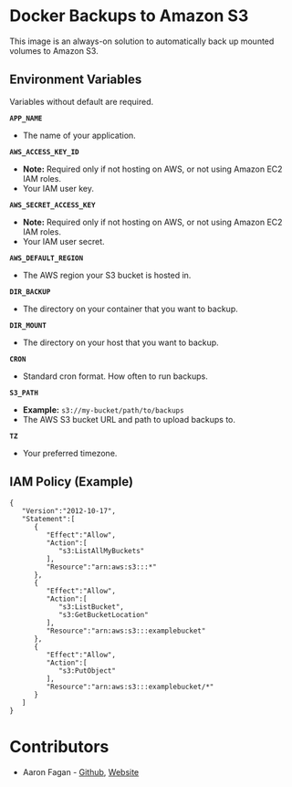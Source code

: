 # Docker Backups to Amazon S3
This image is an always-on solution to automatically back up mounted volumes to Amazon S3.

## Environment Variables
Variables without default are required.

**`APP_NAME`**
- The name of your application.

**`AWS_ACCESS_KEY_ID`**
- **Note:** Required only if not hosting on AWS, or not using Amazon EC2 IAM roles.
- Your IAM user key.

**`AWS_SECRET_ACCESS_KEY`**
- **Note:** Required only if not hosting on AWS, or not using Amazon EC2 IAM roles.
- Your IAM user secret.

**`AWS_DEFAULT_REGION`**
- The AWS region your S3 bucket is hosted in.

**`DIR_BACKUP`**
- The directory on your container that you want to backup.

**`DIR_MOUNT`**
- The directory on your host that you want to backup.

**`CRON`**
- Standard cron format. How often to run backups.

**`S3_PATH`**
- **Example:** `s3://my-bucket/path/to/backups`
- The AWS S3 bucket URL and path to upload backups to.

**`TZ`**
- Your preferred timezone.

## IAM Policy (Example)
```
{
   "Version":"2012-10-17",
   "Statement":[
      {
         "Effect":"Allow",
         "Action":[
            "s3:ListAllMyBuckets"
         ],
         "Resource":"arn:aws:s3:::*"
      },
      {
         "Effect":"Allow",
         "Action":[
            "s3:ListBucket",
            "s3:GetBucketLocation"
         ],
         "Resource":"arn:aws:s3:::examplebucket"
      },
      {
         "Effect":"Allow",
         "Action":[
            "s3:PutObject"
         ],
         "Resource":"arn:aws:s3:::examplebucket/*"
      }
   ]
}
```

# Contributors
* Aaron Fagan - [Github](https://github.com/aaronfagan), [Website](https://www.aaronfagan.ca/)
